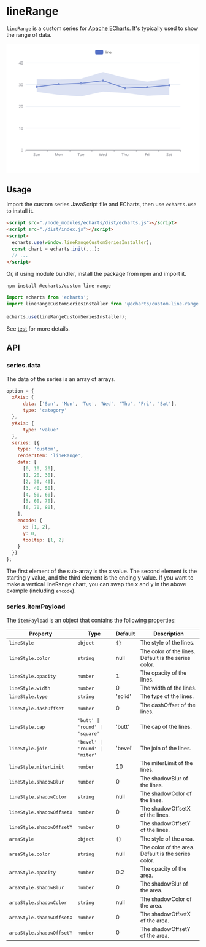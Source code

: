 # lineRange

`lineRange` is a custom series for [Apache ECharts](https://github.com/apache/echarts). It's typically used to show the range of data.

![lineRange](../../screenshots/lineRange.svg)

## Usage

Import the custom series JavaScript file and ECharts, then use `echarts.use` to install it.

```html
<script src="./node_modules/echarts/dist/echarts.js"></script>
<script src="./dist/index.js"></script>
<script>
  echarts.use(window.lineRangeCustomSeriesInstaller);
  const chart = echarts.init(...);
  // ...
</script>
```

Or, if using module bundler, install the package from npm and import it.

```bash
npm install @echarts/custom-line-range
```

```js
import echarts from 'echarts';
import lineRangeCustomSeriesInstaller from '@echarts/custom-line-range';

echarts.use(lineRangeCustomSeriesInstaller);
```

See [test](./test/index.html) for more details.

## API

### series.data

The data of the series is an array of arrays.

```js
option = {
  xAxis: {
      data: ['Sun', 'Mon', 'Tue', 'Wed', 'Thu', 'Fri', 'Sat'],
      type: 'category'
  },
  yAxis: {
      type: 'value'
  },
  series: [{
    type: 'custom',
    renderItem: 'lineRange',
    data: [
      [0, 10, 20],
      [1, 20, 30],
      [2, 30, 40],
      [3, 40, 50],
      [4, 50, 60],
      [5, 60, 70],
      [6, 70, 80],
    ],
    encode: {
      x: [1, 2],
      y: 0,
      tooltip: [1, 2]
    }
  }]
};
```

The first element of the sub-array is the x value. The second element is the starting y value, and the third element is the ending y value. If you want to make a vertical lineRange chart, you can swap the x and y in the above example (including `encode`).

### series.itemPayload

The `itemPayload` is an object that contains the following properties:

| Property | Type | Default | Description |
| -------- | ---- | ------- | ----------- |
| `lineStyle` | `object` | `{}` | The style of the lines. |
| `lineStyle.color` | `string` | null | The color of the lines. Default is the series color. |
| `lineStyle.opacity` | `number` | 1 | The opacity of the lines. |
| `lineStyle.width` | `number` | 0 | The width of the lines. |
| `lineStyle.type` | `string` | 'solid' | The type of the lines. |
| `lineStyle.dashOffset` | `number` | 0 | The dashOffset of the lines. |
| `lineStyle.cap` | `'butt' \| 'round' \| 'square'` | 'butt' | The cap of the lines. |
| `lineStyle.join` | `'bevel' \| 'round' \| 'miter'` | 'bevel' | The join of the lines. |
| `lineStyle.miterLimit` | `number` | 10 | The miterLimit of the lines. |
| `lineStyle.shadowBlur` | `number` | 0 | The shadowBlur of the lines. |
| `lineStyle.shadowColor` | `string` | null | The shadowColor of the lines. |
| `lineStyle.shadowOffsetX` | `number` | 0 | The shadowOffsetX of the lines. |
| `lineStyle.shadowOffsetY` | `number` | 0 | The shadowOffsetY of the lines. |
| `areaStyle` | `object` | `{}` | The style of the area. |
| `areaStyle.color` | `string` | null | The color of the area. Default is the series color. |
| `areaStyle.opacity` | `number` | 0.2 | The opacity of the area. |
| `areaStyle.shadowBlur` | `number` | 0 | The shadowBlur of the area. |
| `areaStyle.shadowColor` | `string` | null | The shadowColor of the area. |
| `areaStyle.shadowOffsetX` | `number` | 0 | The shadowOffsetX of the area. |
| `areaStyle.shadowOffsetY` | `number` | 0 | The shadowOffsetY of the area. |
